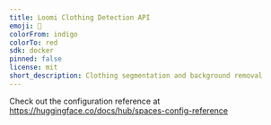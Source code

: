 ```yaml
---
title: Loomi Clothing Detection API
emoji: 🏢
colorFrom: indigo
colorTo: red
sdk: docker
pinned: false
license: mit
short_description: Clothing segmentation and background removal
---
```


Check out the configuration reference at https://huggingface.co/docs/hub/spaces-config-reference
